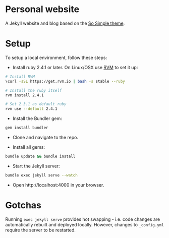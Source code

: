 # Personal website

A Jekyll website and blog based on the [So Simple theme](https://github.com/mmistakes/so-simple-theme/).

# Setup

To setup a local environment, follow these steps:

- Install ruby 2.4.1 or later. On Linux/OSX use [RVM](https://rvm.io/rvm/install) to set it up:
```bash
# Install RVM
\curl -sSL https://get.rvm.io | bash -s stable --ruby

# Install the ruby itself
rvm install 2.4.1

# Set 2.3.1 as default ruby
rvm use --default 2.4.1
```

- Install the Bundler gem:
```bash
gem install bundler
```

- Clone and navigate to the repo.

- Install all gems:
```bash
bundle update && bundle install
```

-  Start the Jekyll server:
```bash
bundle exec jekyll serve --watch
```

-  Open http://localhost:4000 in your browser.

# Gotchas

Running `exec jekyll serve` provides hot swapping - i.e. code changes are automatically rebuilt and
deployed locally. However, changes to `_config.yml` require the server to be restarted.
